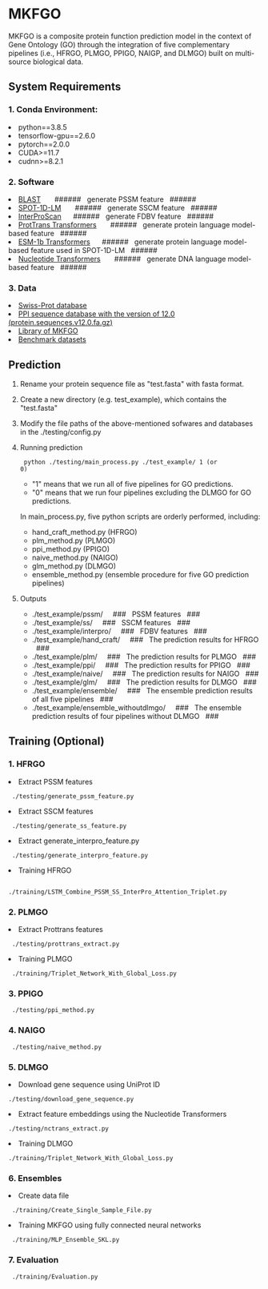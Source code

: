 # MKFGO

MKFGO is a composite protein function prediction model in the context of Gene Ontology (GO) through the integration of five complementary pipelines (i.e., HFRGO, PLMGO, PPIGO, NAIGP, and DLMGO) built on multi-source biological data. 

## System Requirements
### 1. Conda Environment: 
<li> python==3.8.5  </li>
  
<li> tensorflow-gpu==2.6.0 </li>  
  
<li> pytorch==2.0.0  </li>
   
<li> CUDA>=11.7  </li>
   
<li> cudnn>=8.2.1 </li>  


### 2. Software  
<li> <a href="https://ftp.ncbi.nlm.nih.gov/blast/executables/blast+/LATEST/">BLAST</a> &nbsp&nbsp&nbsp&nbsp&nbsp&nbsp###### &nbsp generate PSSM feature &nbsp ###### </li>
  
<li> <a href="https://github.com/jas-preet/SPOT-1D-LM">SPOT-1D-LM</a> &nbsp&nbsp&nbsp&nbsp&nbsp&nbsp######   &nbsp generate SSCM feature &nbsp ######  </li>
  
<li> <a href="https://www.ebi.ac.uk/interpro/download/">InterProScan</a>&nbsp&nbsp&nbsp&nbsp&nbsp&nbsp###### &nbsp generate FDBV feature &nbsp ######  </li>
  
<li> <a href="https://github.com/agemagician/ProtTrans">ProtTrans Transformers</a> &nbsp&nbsp&nbsp&nbsp&nbsp&nbsp###### &nbsp generate protein language model-based feature &nbsp ######  </li>

<li> <a href="https://github.com/facebookresearch/esm">ESM-1b Transformers</a>&nbsp&nbsp&nbsp&nbsp&nbsp&nbsp######  &nbsp generate protein language model-based feature used in SPOT-1D-LM &nbsp ###### </li>
  
<li> <a href="https://github.com/instadeepai/nucleotide-transformer">Nucleotide Transformers</a> &nbsp&nbsp&nbsp&nbsp&nbsp&nbsp######  &nbsp generate DNA language model-based feature &nbsp ######  </li>  

### 3. Data
<li> <a href="https://www.uniprot.org/help/downloads">Swiss-Prot database</a>  </li>
  
<li> <a href="https://string-db.org/cgi/download">PPI sequence database with the version of 12.0 (protein.sequences.v12.0.fa.gz)</a>  </li>
  
<li> <a href="http://www.jcu-qiulab.com/static/servers/GOA/library.zip">Library of MKFGO </a>  </li>

<li> <a href="http://www.jcu-qiulab.com/static/servers/GOA/benchmark_dataset.zip">Benchmark datasets</a>  </li>
  

## Prediction
1. Rename your protein sequence file as "test.fasta" with fasta format.
2. Create a new directory (e.g. test_example), which contains the "test.fasta"  
3. Modify the file paths of the above-mentioned sofwares and databases in the ./testing/config.py
  
4. Running prediction
     
   <code> python ./testing/main_process.py ./test_example/ 1 (or 0)</code>
   <ul>
     
    <li> "1" means that we run all of five pipelines for GO predictions. </li>  
    <li>"0" means that we run four pipelines excluding the DLMGO for GO predictions. </li>
   </ul>

   In main_process.py, five python scripts are orderly performed, including:
   <ul>  
   <li> hand_craft_method.py (HFRGO) </li>
   <li> plm_method.py (PLMGO) </li>
   <li> ppi_method.py (PPIGO) </li>
   <li> naive_method.py  (NAIGO) </li>   
   <li> glm_method.py  (DLMGO) </li>
   <li> ensemble_method.py (ensemble procedure for five GO prediction pipelines) </li>
   </ul>
     
6. Outputs  
   <ul>
   <li> ./test_example/pssm/   &nbsp&nbsp&nbsp ### &nbsp PSSM features &nbsp ### </li>
   <li> ./test_example/ss/  &nbsp&nbsp&nbsp ### &nbsp SSCM features &nbsp ### </li>
   <li> ./test_example/interpro/   &nbsp&nbsp&nbsp ### &nbsp FDBV features &nbsp ### </li>
   <li> ./test_example/hand_craft/   &nbsp&nbsp&nbsp ### &nbsp The prediction results for HFRGO &nbsp ### </li>
   <li> ./test_example/plm/    &nbsp&nbsp&nbsp ### &nbsp The prediction results for PLMGO &nbsp ### </li>
   <li> ./test_example/ppi/    &nbsp&nbsp&nbsp ### &nbsp The prediction results for PPIGO &nbsp ### </li>
   <li> ./test_example/naive/    &nbsp&nbsp&nbsp ### &nbsp The prediction results for NAIGO &nbsp ### </li>
   <li> ./test_example/glm/    &nbsp&nbsp&nbsp ### &nbsp The prediction results for DLMGO &nbsp ### </li>
   <li> ./test_example/ensemble/    &nbsp&nbsp&nbsp ### &nbsp The ensemble prediction results of all five pipelines &nbsp ###</li>
   <li> ./test_example/ensemble_withoutdlmgo/    &nbsp&nbsp&nbsp ### &nbsp The ensemble prediction results of four pipelines without DLMGO &nbsp ### </li>         

## Training (Optional)
### 1. HFRGO
   <li> Extract PSSM features
     
   <code> ./testing/generate_pssm_feature.py</code>  
   </li>
     
   <li> Extract SSCM features  

   <code> ./testing/generate_ss_feature.py </code> 
   </li>
     
   <li> Extract generate_interpro_feature.py  
     
   <code> ./testing/generate_interpro_feature.py</code>  
   </li>
     
   <li> Training HFRGO  
     
   <code> ./training/LSTM_Combine_PSSM_SS_InterPro_Attention_Triplet.py</code>  
   </li>
   
### 2. PLMGO
   <li> Extract Prottrans features  
     
   <code> ./testing/prottrans_extract.py</code>  
   </li>
     
   <li> Training PLMGO  
     
   <code> ./training/Triplet_Network_With_Global_Loss.py </code>
   </li>
   
### 3. PPIGO
   <code> ./testing/ppi_method.py</code>
   
### 4. NAIGO
   <code> ./testing/naive_method.py </code>
   
### 5. DLMGO

   <li> Download gene sequence using UniProt ID  
     
   <code>./testing/download_gene_sequence.py</code>  
   </li>
         
   <li> Extract feature embeddings using the Nucleotide Transformers  
     
   <code>./testing/nctrans_extract.py</code>  
   </li>
         
   <li> Training DLMGO  
     
   <code>./training/Triplet_Network_With_Global_Loss.py</code>  
  </li>
  
### 6. Ensembles
   <li> Create data file  
     
   <code> ./training/Create_Single_Sample_File.py </code>  
   </li>
      
   <li> Training MKFGO using fully connected neural networks  
     
   <code> ./training/MLP_Ensemble_SKL.py  </code>
   </li>
   
### 7. Evaluation
<code> ./training/Evaluation.py </code>  




